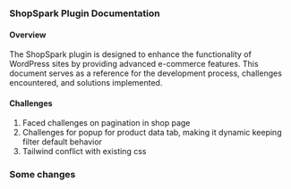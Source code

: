 ### ShopSpark Plugin Documentation

#### Overview
The ShopSpark plugin is designed to enhance the functionality of WordPress sites by providing advanced e-commerce features. This document serves as a reference for the development process, challenges encountered, and solutions implemented.

#### Challenges
1. Faced challenges on pagination in shop page
2. Challenges for popup for product data tab, making it dynamic keeping filter default behavior
3. Tailwind conflict with existing css

### Some changes
